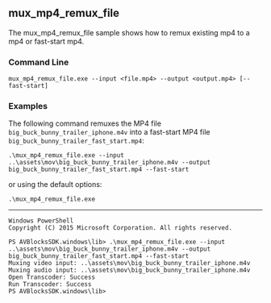 ## mux_mp4_remux_file

The mux_mp4_remux_file sample shows how to remux existing mp4 to a mp4 or fast-start mp4.

### Command Line
	
	mux_mp4_remux_file.exe --input <file.mp4> --output <output.mp4> [--fast-start]


###	Examples

The following command remuxes the MP4 file `big_buck_bunny_trailer_iphone.m4v` into a fast-start MP4 file `big_buck_bunny_trailer_fast_start.mp4`: 

	.\mux_mp4_remux_file.exe --input ..\assets\mov\big_buck_bunny_trailer_iphone.m4v --output big_buck_bunny_trailer_fast_start.mp4 --fast-start 

or using the default options:
	
	.\mux_mp4_remux_file.exe

***

	Windows PowerShell
	Copyright (C) 2015 Microsoft Corporation. All rights reserved.
	
	PS AVBlocksSDK.windows\lib> .\mux_mp4_remux_file.exe --input ..\assets\mov\big_buck_bunny_trailer_iphone.m4v --output big_buck_bunny_trailer_fast_start.mp4 --fast-start
	Muxing video input: ..\assets\mov\big_buck_bunny_trailer_iphone.m4v
	Muxing audio input: ..\assets\mov\big_buck_bunny_trailer_iphone.m4v
	Open Transcoder: Success
	Run Transcoder: Success
	PS AVBlocksSDK.windows\lib>